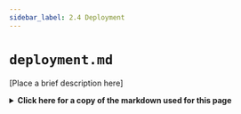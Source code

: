 ```yaml
---
sidebar_label: 2.4 Deployment
---
```


# `deployment.md`

[Place a brief description here]

<details>
  <summary><b>Click here for a copy of the markdown used for this page</b></summary>
```
```
</details>